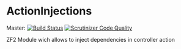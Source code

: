# ActionInjections
Master:
[![Build Status](https://travis-ci.org/t4web/ActionInjections.svg?branch=master)](https://travis-ci.org/t4web/ActionInjections)
[![Scrutinizer Code Quality](https://scrutinizer-ci.com/g/t4web/ActionInjections/badges/quality-score.png?b=master)](https://scrutinizer-ci.com/g/t4web/ActionInjections/?branch=master)

ZF2 Module wich allows to inject dependencies in controller action
